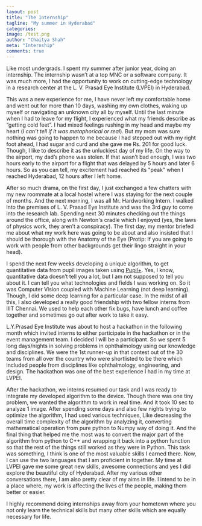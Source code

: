 ```yaml
---
layout: post
title: "The Internship"
tagline: "My summer in Hyderabad"
categories:
image: /test.png
author: "Chaitya Shah"
meta: "Internship"
comments: true
---
```



Like most undergrads. I spent my summer after junior year, doing an internship. The internship wasn’t at a top MNC or a software company. It was much more, I had the opportunity to work on cutting-edge technology in a research center at the L. V. Prasad Eye Institute (LVPEI) in Hyderabad. 

This was a new experience for me, I have never left my comfortable home and went out for more than 10 days, washing my own clothes, waking up myself or navigating an unknown city all by myself. Until the last minute when I had to leave for my flight, I experienced what my friends describe as “getting cold feet”. I had mixed feelings rushing in my head and maybe my heart (_I can’t tell if it was metaphorical or real_). But my mom was sure nothing was going to happen to me because I had stepped out with my right foot ahead, I had sugar and curd and she gave me Rs. 201 for good luck. Though, I like to describe it as the unluckiest day of my life. On the way to the airport, my dad’s phone was stolen. If that wasn’t bad enough, I was two hours early to the airport for a flight that was delayed by 5 hours and later 6 hours. So as you can tell, my excitement had reached its "peak" when I reached Hyderabad, 12 hours after I left home.

After so much drama, on the first day, I just exchanged a few chatters with my new roommate at a local hostel where I was staying for the next couple of months. And the next morning, I was all Mr. Hardworking Intern. I walked into the premises of L. V. Prasad Eye Institute and was the 3rd guy to come into the research lab. Spending next 30 minutes checking out the things around the office, along with Newton's cradle which I enjoyed (yes, the laws of physics work, they aren’t a conspiracy). The first day, my mentor briefed me about what my work here was going to be about and also insisted that I should be thorough with the Anatomy of the Eye (Protip: If you are going to work with people from other backgrounds get their lingo straight in your head).

I spend the next few weeks developing a unique algorithm, to get quantitative data from pupil images taken using [Pupil+](http://lvpmitra.com/projects/). Yes, I know, quantitative data doesn’t tell you a lot, but I am not supposed to tell you about it. I can tell you what technologies and fields I was working on. So it was Computer Vision coupled with Machine Learning (not deep learning). Though, I did some deep learning for a particular case. In the midst of all this, I also developed a really good friendship with two fellow interns from IIIT Chennai. We used to help each other fix bugs, have lunch and coffee together and sometimes go out after work to take it easy. 

L.Y.Prasad Eye Institute was about to host a hackathon in the following month which invited interns to either participate in the hackathon or in the event management team. I decided I will be a participant. So we spent 5 long days/nights in solving problems in ophthalmology using our knowledge and disciplines. We were the 1st runner-up in that contest out of the 30 teams from all over the country who were shortlisted to be there which included people from disciplines like ophthalmology, engineering, and design. The hackathon was one of the best experience I had in my time at LVPEI. 

After the hackathon, we interns resumed our task and I was ready to integrate my developed algorithm to the device. Though there was one tiny problem, we wanted the algorithm to work in real time. And it took 10 sec to analyze 1 image. After spending some days and also few nights trying to optimize the algorithm, I had used various techniques, Like decreasing the overall time complexity of the algorithm by analyzing it, converting mathematical operation from pure python to Numpy way of doing it. And the final thing that helped me the most was to convert the major part of the algorithm from python to C++ and wrapping it back into a python function so that the rest of the things still worked as they were in Python. This task was something, I think is one of the most valuable skills I earned there. Now, I can use the two languages that I am proficient in together.
My time at LVPEI gave me some great new skills, awesome connections and yes I did explore the beautiful city of Hyderabad. After my various other conversations there, I am also pretty clear of my aims in life. I intend to be in a place where, my work is affecting the lives of the people, making them better or easier. 

I highly recommend doing internships away from your hometown where you not only learn the technical skills but many other skills which are equally necessary for life.



